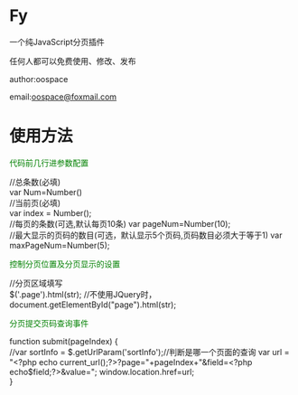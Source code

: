 Fy
==

一个纯JavaScript分页插件

任何人都可以免费使用、修改、发布

author:oospace

email:oospace@foxmail.com


使用方法
==

<span style="color:green">代码前几行进参数配置</span>


//总条数(必填)     
var Num=Number(<?php echo $count;?>)     
//当前页(必填)     
var index = Number(<?php echo $page;?>);    
//每页的条数(可选,默认每页10条) 
var  pageNum=Number(10);       
//最大显示的页码的数目(可选，默认显示5个页码,页码数目必须大于等于1) 
var  maxPageNum=Number(5);

<span style="color:green">控制分页位置及分页显示的设置</span>


//分页区域填写     
$('.page').html(str);     //不使用JQuery时，document.getElementById("page").html(str);



<span style="color:green">分页提交页码查询事件</span>


function submit(pageIndex) {         
//var sortInfo = $.getUrlParam('sortInfo');//判断是哪一个页面的查询         
var url = "<?php echo current_url();?>?page="+pageIndex+"&field=<?php echo$field;?>&value=<?php echo $field_value;?>";  window.location.href=url;    
}



